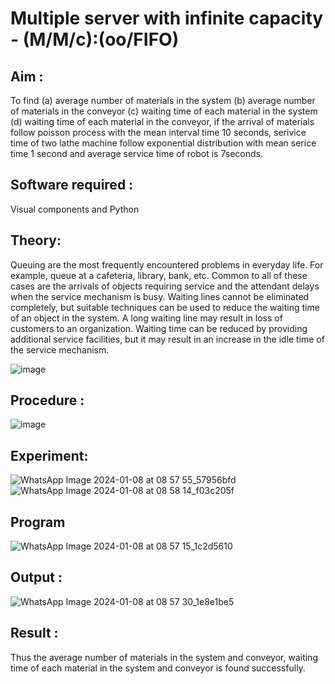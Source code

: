 # Multiple server with infinite capacity - (M/M/c):(oo/FIFO)
## Aim :
To find (a) average number of materials in the system (b) average number of materials in the conveyor (c) waiting time of each material in the system (d) waiting time of each material in the conveyor, if the arrival  of materials follow poisson process with the mean interval time 10 seconds, serivice time of two lathe machine follow exponential distribution with mean serice time 1 second and average service time of robot is 7seconds.

## Software required :
Visual components and Python

## Theory:
Queuing are the most frequently encountered problems in everyday life. For example, queue at a cafeteria, library, bank, etc. Common to all of these cases are the arrivals of objects requiring service and the attendant delays when the service mechanism is busy. Waiting lines cannot be eliminated completely, but suitable techniques can be used to reduce the waiting time of an object in the system. A long waiting line may result in loss of customers to an organization. Waiting time can be reduced by providing additional service facilities, but it may result in an increase in the idle time of the service mechanism.

![image](https://user-images.githubusercontent.com/103921593/203238035-1c8109bc-cbf2-4c77-baea-c5b682a752ef.png)

## Procedure :

![image](https://user-images.githubusercontent.com/103921593/203238265-176740b0-eae2-4772-90be-5449869ac9b0.png)




## Experiment:
![WhatsApp Image 2024-01-08 at 08 57 55_57956bfd](https://github.com/subha2406/Muttiple-capacity-with-infinite-capacity/assets/155226504/884a91fb-e51e-4038-a66a-10b9261d4ec4)
![WhatsApp Image 2024-01-08 at 08 58 14_f03c205f](https://github.com/subha2406/Muttiple-capacity-with-infinite-capacity/assets/155226504/5b3c85a5-6ae3-4c71-88b6-5578c46f0d58)

## Program
![WhatsApp Image 2024-01-08 at 08 57 15_1c2d5610](https://github.com/subha2406/Muttiple-capacity-with-infinite-capacity/assets/155226504/a55c0bfd-533b-4a1b-a5ef-647d960031c7)

## Output :
![WhatsApp Image 2024-01-08 at 08 57 30_1e8e1be5](https://github.com/subha2406/Muttiple-capacity-with-infinite-capacity/assets/155226504/267d1a43-b612-47a2-9d02-ba444f58abd5)

## Result : 
Thus the average number of materials in the system and conveyor, waiting time of each material in the system and conveyor is found successfully.
